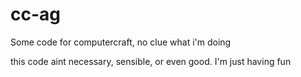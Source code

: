 # cc-ag
Some code for computercraft, no clue what i'm doing

this code aint necessary, sensible, or even good. I'm just having fun
